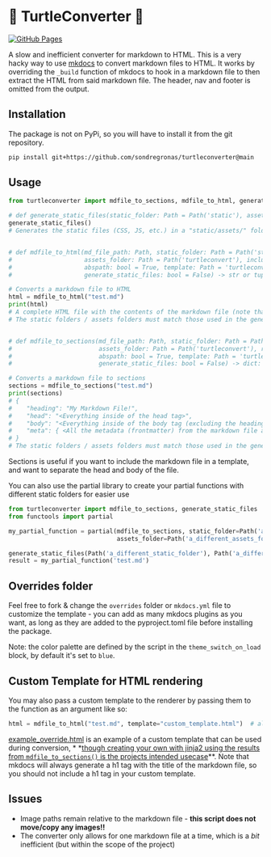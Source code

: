 # 🐢 TurtleConverter 🐢

[![GitHub Pages](https://badgen.net/badge/example%20output/github%20pages/?icon=chrome)](https://sondregronas.github.io/turtleconverter/)

A slow and inefficient converter for markdown to HTML. This is a very hacky way to use [mkdocs](https://www.mkdocs.org/)
to convert markdown files to HTML. It works by overriding the `_build` function of mkdocs to hook in a markdown file to
then extract the HTML from said markdown file. The header, nav and footer is omitted from the output.

## Installation

The package is not on PyPi, so you will have to install it from the git repository.

```bash
pip install git+https://github.com/sondregronas/turtleconverter@main
```

## Usage

```py
from turtleconverter import mdfile_to_sections, mdfile_to_html, generate_static_files

# def generate_static_files(static_folder: Path = Path('static'), assets_folder: Path = Path('turtleconvert')) -> None:
generate_static_files()
# Generates the static files (CSS, JS, etc.) in a "static/assets/" folder (paths must match with the other functions)


# def mdfile_to_html(md_file_path: Path, static_folder: Path = Path('static'),
#                    assets_folder: Path = Path('turtleconvert'), include_metadata: bool = False,
#                    abspath: bool = True, template: Path = 'turtleconvert.html',
#                    generate_static_files: bool = False) -> str or tuple:

# Converts a markdown file to HTML
html = mdfile_to_html("test.md")
print(html)
# A complete HTML file with the contents of the markdown file (note that the static files are not generated by default)
# The static folders / assets folders must match those used in the generate_static_files function


# def mdfile_to_sections(md_file_path: Path, static_folder: Path = Path('static'),
#                        assets_folder: Path = Path('turtleconvert'), remove_heading: bool = True,
#                        abspath: bool = True, template: Path = 'turtleconvert.html',
#                        generate_static_files: bool = False) -> dict:

# Converts a markdown file to sections
sections = mdfile_to_sections("test.md")
print(sections)
# {
#    "heading": "My Markdown File!",
#    "head": "<Everything inside of the head tag>",
#    "body": "<Everything inside of the body tag (excluding the heading unless remove_heading=False)>",
#    "meta": { <All the metadata (frontmatter) from the markdown file as a dictionary> }
# }
# The static folders / assets folders must match those used in the generate_static_files function
```

Sections is useful if you want to include the markdown file in a template, and want to separate the head and body of the
file.

You can also use the partial library to create your partial functions with different static folders for easier use

```py
from turtleconverter import mdfile_to_sections, generate_static_files
from functools import partial

my_partial_function = partial(mdfile_to_sections, static_folder=Path('a_different_static_folder'),
                              assets_folder=Path('a_different_assets_folder'))

generate_static_files(Path('a_different_static_folder'), Path('a_different_assets_folder'))
result = my_partial_function('test.md')
```

## Overrides folder

Feel free to fork & change the `overrides` folder or `mkdocs.yml` file to customize the template - you can add as many
mkdocs plugins as you want, as long as they are added to the pyproject.toml file before installing the package.

Note: the color palette are defined by the script in the `theme_switch_on_load` block, by default it's set to `blue`.

## Custom Template for HTML rendering

You may also pass a custom template to the renderer by passing them to the function as an argument like so:

```py
html = mdfile_to_html("test.md", template="custom_template.html")  # alternatively you can use a Path object
```

[example_override.html](example_override.html) is an example of a custom template that can be used during conversion, *
*<ins>though creating your own with jinja2 using the results from `mdfile_to_sections()` is the projects intended
usecase</ins>**. Note that mkdocs will always generate a h1 tag with the title of the markdown file, so you should not
include a h1 tag in your custom template.

## Issues

- Image paths remain relative to the markdown file - **this script does not move/copy any images!!**
- The converter only allows for one markdown file at a time, which is a _bit_ inefficient (but within the scope of the
  project)
